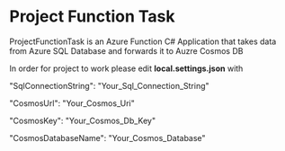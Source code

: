 # Project Function Task

ProjectFunctionTask is an Azure Function C# Application that takes data from Azure SQL Database and forwards it to Auzre Cosmos DB

In order for project to work please edit **local.settings.json** with

"SqlConnectionString": "Your_Sql_Connection_String"

"CosmosUrl": "Your_Cosmos_Uri"

"CosmosKey": "Your_Cosmos_Db_Key"

"CosmosDatabaseName": "Your_Cosmos_Database"


